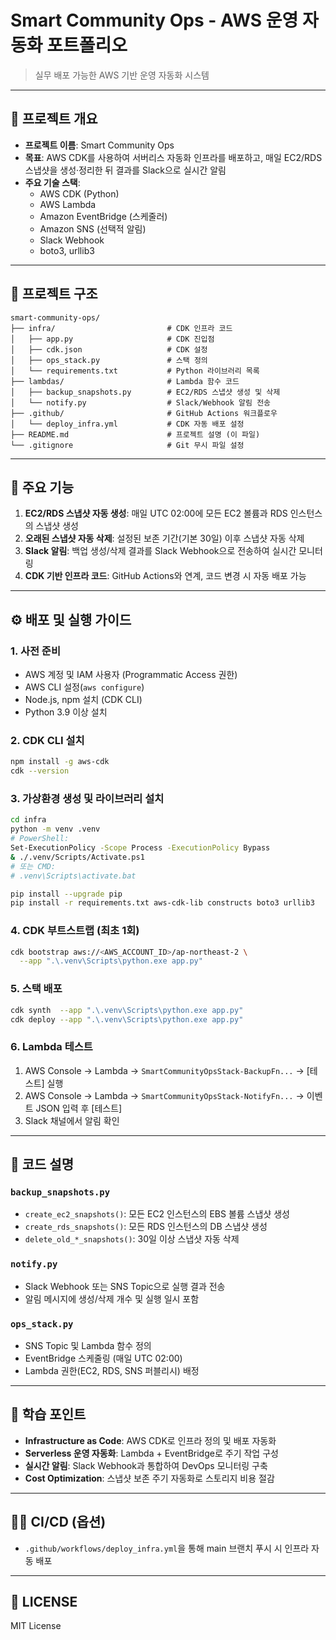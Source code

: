 # Smart Community Ops - AWS 운영 자동화 포트폴리오

> 실무 배포 가능한 AWS 기반 운영 자동화 시스템

---

## 🚀 프로젝트 개요

- **프로젝트 이름**: Smart Community Ops
- **목표**: AWS CDK를 사용하여 서버리스 자동화 인프라를 배포하고, 매일 EC2/RDS 스냅샷을 생성·정리한 뒤 결과를 Slack으로 실시간 알림
- **주요 기술 스택**:
  - AWS CDK (Python)
  - AWS Lambda
  - Amazon EventBridge (스케줄러)
  - Amazon SNS (선택적 알림)
  - Slack Webhook
  - boto3, urllib3

---

## 📂 프로젝트 구조

```
smart-community-ops/
├── infra/                         # CDK 인프라 코드
│   ├── app.py                     # CDK 진입점
│   ├── cdk.json                   # CDK 설정
│   ├── ops_stack.py               # 스택 정의
│   └── requirements.txt           # Python 라이브러리 목록
├── lambdas/                       # Lambda 함수 코드
│   ├── backup_snapshots.py        # EC2/RDS 스냅샷 생성 및 삭제
│   └── notify.py                  # Slack/Webhook 알림 전송
├── .github/                       # GitHub Actions 워크플로우
│   └── deploy_infra.yml           # CDK 자동 배포 설정
├── README.md                      # 프로젝트 설명 (이 파일)
└── .gitignore                     # Git 무시 파일 설정
```

---

## 🔧 주요 기능

1. **EC2/RDS 스냅샷 자동 생성**: 매일 UTC 02:00에 모든 EC2 볼륨과 RDS 인스턴스의 스냅샷 생성
2. **오래된 스냅샷 자동 삭제**: 설정된 보존 기간(기본 30일) 이후 스냅샷 자동 삭제
3. **Slack 알림**: 백업 생성/삭제 결과를 Slack Webhook으로 전송하여 실시간 모니터링
4. **CDK 기반 인프라 코드**: GitHub Actions와 연계, 코드 변경 시 자동 배포 가능

---

## ⚙️ 배포 및 실행 가이드

### 1. 사전 준비
- AWS 계정 및 IAM 사용자 (Programmatic Access 권한)
- AWS CLI 설정(`aws configure`)
- Node.js, npm 설치 (CDK CLI)
- Python 3.9 이상 설치

### 2. CDK CLI 설치
```bash
npm install -g aws-cdk
cdk --version
```

### 3. 가상환경 생성 및 라이브러리 설치
```bash
cd infra
python -m venv .venv
# PowerShell:
Set-ExecutionPolicy -Scope Process -ExecutionPolicy Bypass
& ./.venv/Scripts/Activate.ps1
# 또는 CMD:
# .venv\Scripts\activate.bat

pip install --upgrade pip
pip install -r requirements.txt aws-cdk-lib constructs boto3 urllib3
```

### 4. CDK 부트스트랩 (최초 1회)
```bash
cdk bootstrap aws://<AWS_ACCOUNT_ID>/ap-northeast-2 \
  --app ".\.venv\Scripts\python.exe app.py"
```

### 5. 스택 배포
```bash
cdk synth  --app ".\.venv\Scripts\python.exe app.py"
cdk deploy --app ".\.venv\Scripts\python.exe app.py"
```

### 6. Lambda 테스트
1. AWS Console → Lambda → `SmartCommunityOpsStack-BackupFn...` → [테스트] 실행
2. AWS Console → Lambda → `SmartCommunityOpsStack-NotifyFn...` → 이벤트 JSON 입력 후 [테스트]
3. Slack 채널에서 알림 확인

---

## 📖 코드 설명

### `backup_snapshots.py`
- `create_ec2_snapshots()`: 모든 EC2 인스턴스의 EBS 볼륨 스냅샷 생성
- `create_rds_snapshots()`: 모든 RDS 인스턴스의 DB 스냅샷 생성
- `delete_old_*_snapshots()`: 30일 이상 스냅샷 자동 삭제

### `notify.py`
- Slack Webhook 또는 SNS Topic으로 실행 결과 전송
- 알림 메시지에 생성/삭제 개수 및 실행 일시 포함

### `ops_stack.py`
- SNS Topic 및 Lambda 함수 정의
- EventBridge 스케줄링 (매일 UTC 02:00)
- Lambda 권한(EC2, RDS, SNS 퍼블리시) 배정

---

## 🎯 학습 포인트
- **Infrastructure as Code**: AWS CDK로 인프라 정의 및 배포 자동화
- **Serverless 운영 자동화**: Lambda + EventBridge로 주기 작업 구성
- **실시간 알림**: Slack Webhook과 통합하여 DevOps 모니터링 구축
- **Cost Optimization**: 스냅샷 보존 주기 자동화로 스토리지 비용 절감

---

## 👷‍♂️ CI/CD (옵션)
- `.github/workflows/deploy_infra.yml`을 통해 main 브랜치 푸시 시 인프라 자동 배포

---

## 📝 LICENSE
MIT License

